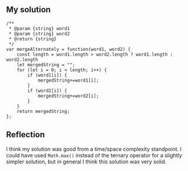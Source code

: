 ## My solution

```
/**
 * @param {string} word1
 * @param {string} word2
 * @return {string}
 */
var mergeAlternately = function(word1, word2) {
    const length = word1.length > word2.length ? word1.length : word2.length
    let mergedString = "";
    for (let i = 0; i < length; i++) {
        if (word1[i]) {
            mergedString+=word1[i];
        }
        if (word2[i]) {
            mergedString+=word2[i];
        }
    }
    return mergedString;
};
```

## Reflection

I think my solution was good from a time/space complexity standpoint. I could have used `Math.max()` instead of the ternary operator for a slightly simpler solution, but in general I think this solution was very solid.

